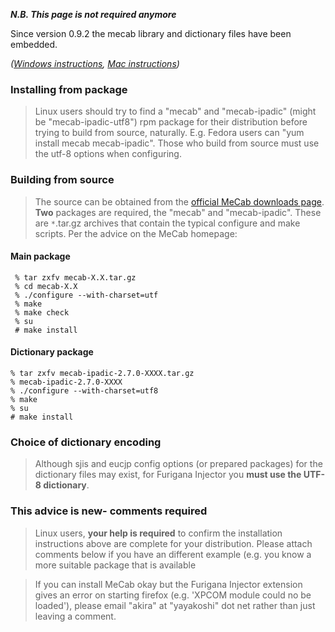 **_N.B. This page is not required anymore_**

Since version 0.9.2 the mecab library and dictionary files have been embedded.

_([Windows instructions](MecabInstallationWindows.md),  [Mac instructions](MecabInstallationMacOSX.md))_

### Installing from package ###

> Linux users should try to find a "mecab" and "mecab-ipadic" (might be "mecab-ipadic-utf8") rpm package for their distribution before trying to build from source, naturally. E.g. Fedora users can "yum install mecab mecab-ipadic". Those who build from source must use the utf-8 options when configuring.

### Building from source ###

> The source can be obtained from the [official MeCab downloads page](http://mecab.sourceforge.net/src). **Two** packages are required, the "mecab" and "mecab-ipadic". These are `*`.tar.gz archives that contain the typical configure and make scripts. Per the advice on the MeCab homepage:

#### Main package ####
```
 % tar zxfv mecab-X.X.tar.gz
 % cd mecab-X.X
 % ./configure --with-charset=utf
 % make
 % make check
 % su
 # make install
```

#### Dictionary package ####
```
% tar zxfv mecab-ipadic-2.7.0-XXXX.tar.gz
% mecab-ipadic-2.7.0-XXXX
% ./configure --with-charset=utf8
% make
% su
# make install
```

### Choice of dictionary encoding ###

> Although sjis and eucjp config options (or prepared packages) for the dictionary files may exist, for Furigana Injector you **must use the UTF-8 dictionary**.

### This advice is new- comments required ###

> Linux users, **your help is required** to confirm the installation instructions above are complete for your distribution. Please attach comments below if you have an different example (e.g. you know a more suitable package that is available

> If you can install MeCab okay but the Furigana Injector extension gives an error on starting firefox (e.g. 'XPCOM module could no be loaded'), please email "akira" at "yayakoshi" dot net rather than just leaving a comment.